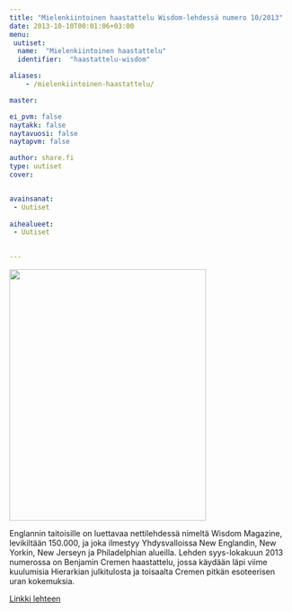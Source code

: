 ```yaml
---
title: "Mielenkiintoinen haastattelu Wisdom-lehdessä numero 10/2013"
date: 2013-10-10T00:01:06+03:00
menu:
 uutiset:
  name:  "Mielenkiintoinen haastattelu"
  identifier:  "haastattelu-wisdom"

aliases:
    - /mielenkiintoinen-haastattelu/

master:

ei_pvm: false
naytakk: false
naytavuosi: false
naytapvm: false

author: share.fi
type: uutiset
cover:


avainsanat:
 - Uutiset
 
aihealueet:
 - Uutiset
 

---
```


<p class="alignright"><img src="https://sharefi-cdn.sirv.com/sharefi/wisdom-lehti-haastattelu.jpg" width="350" height="447" alt="" /></p>
<p class="alustus">Englannin taitoisille on luettavaa nettilehdessä nimeltä&nbsp;Wisdom Magazine, levikiltään 150.000, ja joka ilmestyy Yhdysvalloissa New Englandin, New Yorkin, New Jerseyn ja Philadelphian alueilla. Lehden syys-lokakuun 2013 numerossa on Benjamin Cremen haastattelu, jossa käydään läpi viime kuulumisia Hierarkian julkitulosta ja toisaalta Cremen pitkän esoteerisen uran kokemuksia.</p>
<p><a title="Cremen haastattelu" href="http://editions.us.com/wisdompanj_sepoct_13/#/10-11/" target="_blank" class="external" rel="nofollow">Linkki lehteen</a></p>




